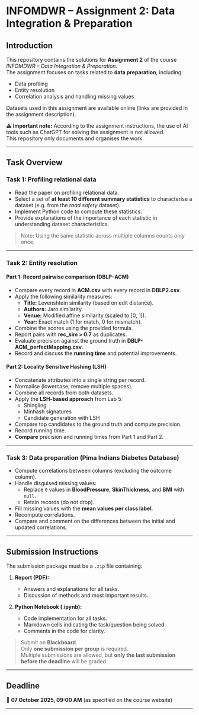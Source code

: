 # INFOMDWR – Assignment 2: Data Integration & Preparation

## Introduction
This repository contains the solutions for **Assignment 2** of the course *INFOMDWR – Data Integration & Preparation*.  
The assignment focuses on tasks related to **data preparation**, including:

- Data profiling
- Entity resolution
- Correlation analysis and handling missing values

Datasets used in this assignment are available online (links are provided in the assignment description).

⚠️ **Important note:** According to the assignment instructions, the use of AI tools such as ChatGPT for solving the assignment is not allowed.  
This repository only documents and organises the work.

---

## Task Overview

### **Task 1: Profiling relational data**
- Read the paper on profiling relational data.  
- Select a set of **at least 10 different summary statistics** to characterise a dataset (e.g. from the *road safety* dataset).  
- Implement Python code to compute these statistics.  
- Provide explanations of the importance of each statistic in understanding dataset characteristics.

> Note: Using the same statistic across multiple columns counts only once.

---

### **Task 2: Entity resolution**

#### Part 1: Record pairwise comparison (DBLP–ACM)
- Compare every record in **ACM.csv** with every record in **DBLP2.csv**.  
- Apply the following similarity measures:
  - **Title:** Levenshtein similarity (based on edit distance).
  - **Authors:** Jaro similarity.
  - **Venue:** Modified affine similarity (scaled to [0, 1]).
  - **Year:** Exact match (1 for match, 0 for mismatch).
- Combine the scores using the provided formula.  
- Report pairs with **rec_sim > 0.7** as duplicates.  
- Evaluate precision against the ground truth in **DBLP-ACM_perfectMapping.csv**.  
- Record and discuss the **running time** and potential improvements.

#### Part 2: Locality Sensitive Hashing (LSH)
- Concatenate attributes into a single string per record.  
- Normalise (lowercase, remove multiple spaces).  
- Combine all records from both datasets.  
- Apply the **LSH-based approach** from Lab 5:
  - Shingling
  - Minhash signatures
  - Candidate generation with LSH
- Compare top candidates to the ground truth and compute precision.  
- Record running time.  
- **Compare** precision and running times from Part 1 and Part 2.

---

### **Task 3: Data preparation (Pima Indians Diabetes Database)**
- Compute correlations between columns (excluding the outcome column).  
- Handle disguised missing values:
  - Replace `0` values in **BloodPressure**, **SkinThickness**, and **BMI** with `null`.  
  - Retain records (do not drop).  
- Fill missing values with the **mean values per class label**.  
- Recompute correlations.  
- Compare and comment on the differences between the initial and updated correlations.

---

## Submission Instructions
The submission package must be a `.zip` file containing:

1. **Report (PDF):**  
   - Answers and explanations for all tasks.  
   - Discussion of methods and most important results.

2. **Python Notebook (.ipynb):**  
   - Code implementation for all tasks.  
   - Markdown cells indicating the task/question being solved.  
   - Comments in the code for clarity.

> Submit on **Blackboard**.  
> Only **one submission per group** is required.  
> Multiple submissions are allowed, but **only the last submission before the deadline** will be graded.

---

## Deadline
📅 **07 October 2025, 09:00 AM** (as specified on the course website)

---
